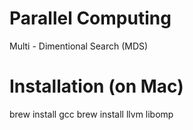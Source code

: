 # Parallel Computing
Multi - Dimentional Search (MDS)

# Installation (on Mac)

brew install gcc
brew install llvm libomp
